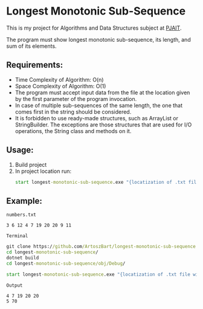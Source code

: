 # Longest Monotonic Sub-Sequence

This is my project for Algorithms and Data Structures subject at [PJAIT](https://pja.edu.pl/en/).

The program must show longest monotonic sub-sequence, its length, and sum of its elements.

## Requirements:

-   Time Complexity of Algorithm: O(n)
-   Space Complexity of Algorithm: O(1)
-   The program must accept input data from the file at the location given by the first parameter of the program invocation.
-   In case of multiple sub-sequences of the same length, the one that comes first in the string should be considered.
-   It is forbidden to use ready-made structures, such as ArrayList or StringBuilder. The exceptions are those structures that are used for I/O operations, the String class and methods on it.

## Usage:

1. Build project
2. In project location run:
    ```bat
    start longest-monotonic-sub-sequence.exe "{locatization of .txt file with sequence}"
    ```

## Example:

`numbers.txt`

```text
3 6 12 4 7 19 20 20 9 11
```

`Terminal`

```bat
git clone https://github.com/ArtoszBart/longest-monotonic-sub-sequence.git
cd longest-monotonic-sub-sequence/
dotnet build
cd longest-monotonic-sub-sequence/obj/Debug/

start longest-monotonic-sub-sequence.exe "{locatization of .txt file with sequence}"
```

`Output`

```text
4 7 19 20 20
5 70
```
